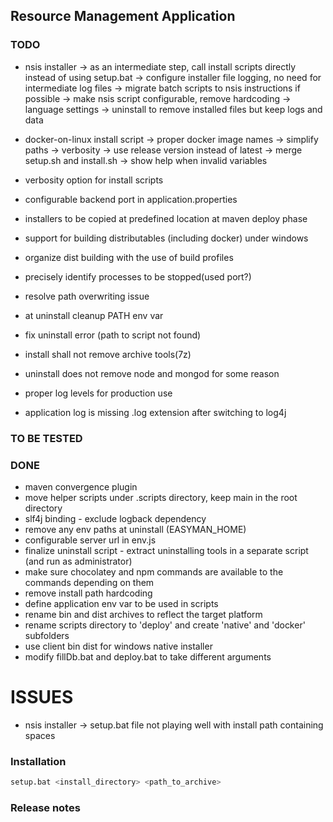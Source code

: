 ## Resource Management Application 

### TODO

- nsis installer
    -> as an intermediate step, call install scripts directly instead of using setup.bat
    -> configure installer file logging, no need for intermediate log files 
    -> migrate batch scripts to nsis instructions if possible
    -> make nsis script configurable, remove hardcoding
    -> language settings
    -> uninstall to remove installed files but keep logs and data 
    
- docker-on-linux install script
    -> proper docker image names
    -> simplify paths
    -> verbosity
    -> use release version instead of latest
    -> merge setup.sh and install.sh
    -> show help when invalid variables
- verbosity option for install scripts
- configurable backend port in application.properties
- installers to be copied at predefined location at maven deploy phase
- support for building distributables (including docker) under windows
- organize dist building with the use of build profiles
- precisely identify processes to be stopped(used port?)
- resolve path overwriting issue
- at uninstall cleanup PATH env var
- fix uninstall error (path to script not found)
- install shall not remove archive tools(7z)
- uninstall does not remove node and mongod for some reason
- proper log levels for production use
- application log is missing .log extension after switching to log4j

### TO BE TESTED


### DONE

- maven convergence plugin
- move helper scripts under .scripts directory, keep main in the root directory
- slf4j binding - exclude logback dependency
- remove any env paths at uninstall (EASYMAN_HOME)
- configurable server url in env.js
- finalize uninstall script - extract uninstalling tools in a separate script (and run as administrator)
- make sure chocolatey and npm commands are available to the commands depending on them
- remove install path hardcoding  
- define application env var to be used in scripts
- rename bin and dist archives to reflect the target platform
- rename scripts directory to 'deploy' and create 'native' and 'docker' subfolders
- use client bin dist for windows native installer
- modify fillDb.bat and deploy.bat to take different arguments
 
 
# ISSUES
- nsis installer
    -> setup.bat file not playing well with install path containing spaces

### Installation

``` bash
setup.bat <install_directory> <path_to_archive>
```

### Release notes